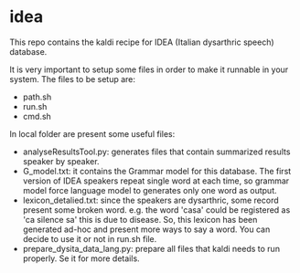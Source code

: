 # idea
This repo contains the kaldi recipe for IDEA (Italian dysarthric speech) database.

It is very important to setup some files in order to make it runnable in your system.
The files to be setup are:
  - path.sh
  - run.sh
  - cmd.sh

In local folder are present some useful files:
 - analyseResultsTool.py: generates files that contain summarized results speaker by speaker.
 - G_model.txt: it contains the Grammar model for this database. The first version of IDEA
 speakers repeat single word at each time, so grammar model force language model to generates
 only one word as output.
 - lexicon_detalied.txt: since the speakers are dysarthric, some record present some broken 
 word. e.g. the word 'casa' could be registered as 'ca silence sa' this is due to disease.
 So, this lexicon has been generated ad-hoc and present more ways to say a word. You can
 decide to use it or not in run.sh file.
 - prepare_dysita_data_lang.py: prepare all files that kaldi needs to run properly. Se it
 for more details.
